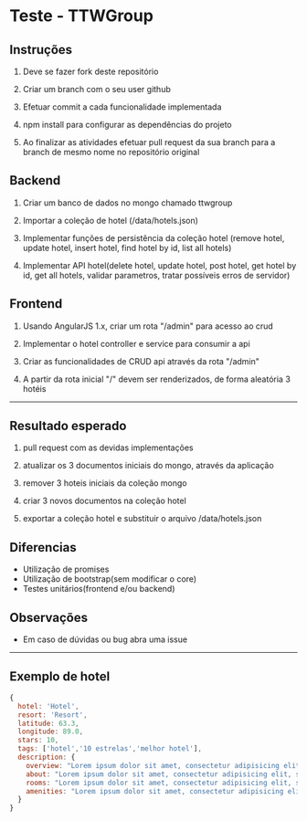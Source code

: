 # Teste - TTWGroup

## Instruções

1. Deve se fazer fork deste repositório

2. Criar um branch com o seu user github

2. Efetuar commit a cada funcionalidade implementada

3. npm install para configurar as dependências do projeto

4. Ao finalizar as atividades efetuar pull request da sua branch para a branch de mesmo nome no repositório original

## Backend

1. Criar um banco de dados no mongo chamado ttwgroup

2. Importar a coleção de hotel (/data/hotels.json)

3. Implementar funções de persistência da coleção hotel (remove hotel, update hotel, insert hotel, find hotel by id, list all hotels)

4. Implementar API hotel(delete hotel, update hotel, post hotel, get hotel by id, get all hotels, validar parametros, tratar possíveis erros de servidor)

## Frontend

1. Usando AngularJS 1.x, criar um rota "/admin" para acesso ao crud

2. Implementar o hotel controller e service para consumir a api

3. Criar as funcionalidades de CRUD api através da rota "/admin"

4. A partir da rota inicial "/" devem ser renderizados, de forma aleatória 3 hotéis

---

## Resultado esperado

1. pull request com as devidas implementações

2. atualizar os 3 documentos iniciais do mongo, através da aplicação

3. remover 3 hoteis iniciais da coleção mongo

4. criar 3 novos documentos na coleção hotel

5. exportar a coleção hotel e substituir o arquivo /data/hotels.json

## Diferencias

- Utilização de promises
- Utilização de bootstrap(sem modificar o core)
- Testes unitários(frontend e/ou backend)

## Observações

- Em caso de dúvidas ou bug abra uma issue

---

## Exemplo de hotel

```javascript
{
  hotel: 'Hotel',
  resort: 'Resort',
  latitude: 63.3,
  longitude: 89.0,
  stars: 10,
  tags: ['hotel','10 estrelas','melhor hotel'],
  description: {
    overview: "Lorem ipsum dolor sit amet, consectetur adipisicing elit, sed do eiusmod tempor incididunt ut labore et dolore magna aliqua. Ut enim ad minim veniam, quis nostrud exercitation ullamco laboris nisi ut aliquip ex ea commodo consequat. Duis aute irure dolor in reprehenderit in voluptate velit esse cillum dolore eu fugiat nulla pariatur. Excepteur sint occaecat cupidatat non proident, sunt in culpa qui officia deserunt mollit anim id est laborum.",
    about: "Lorem ipsum dolor sit amet, consectetur adipisicing elit, sed do eiusmod tempor incididunt ut labore et dolore magna aliqua. Ut enim ad minim veniam, quis nostrud exercitation ullamco laboris nisi ut aliquip ex ea commodo consequat. Duis aute irure dolor in reprehenderit in voluptate velit esse cillum dolore eu fugiat nulla pariatur. Excepteur sint occaecat cupidatat non proident, sunt in culpa qui officia deserunt mollit anim id est laborum.",
    rooms: "Lorem ipsum dolor sit amet, consectetur adipisicing elit, sed do eiusmod tempor incididunt ut labore et dolore magna aliqua. Ut enim ad minim veniam, quis nostrud exercitation ullamco laboris nisi ut aliquip ex ea commodo consequat. Duis aute irure dolor in reprehenderit in voluptate velit esse cillum dolore eu fugiat nulla pariatur. Excepteur sint occaecat cupidatat non proident, sunt in culpa qui officia deserunt mollit anim id est laborum.",
    amenities: "Lorem ipsum dolor sit amet, consectetur adipisicing elit, sed do eiusmod tempor incididunt ut labore et dolore magna aliqua. Ut enim ad minim veniam, quis nostrud exercitation ullamco laboris nisi ut aliquip ex ea commodo consequat. Duis aute irure dolor in reprehenderit in voluptate velit esse cillum dolore eu fugiat nulla pariatur. Excepteur sint occaecat cupidatat non proident, sunt in culpa qui officia deserunt mollit anim id est laborum.",
  }
}
```
